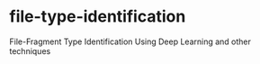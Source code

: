 # file-type-identification
File-Fragment Type Identification Using Deep Learning and other techniques
